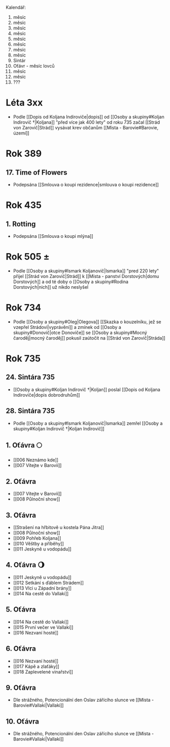 Kalendář:
1. měsíc
2. měsíc
3. měsíc
4. měsíc
5. měsíc
6. měsíc
7. měsíc
8. měsíc
9. Sintár
10. Oťávr - měsíc lovců
11. měsíc
12. měsíc
13. ???

# Léta 3xx
- Podle [[Dopis od Koljana Indiroviče|dopis]] od [[Osoby a skupiny#Koljan Indirovič †|Koljana]] "před více jak 400 lety" od roku 735 začal [[Strád von Zarovič|Strád]] vysávat krev občanům [[Místa - Barovie#Barovie, území]] 
# Rok 389
## 17. Time of Flowers
- Podepsána [[Smlouva o koupi rezidence|smlouva o koupi rezidence]]
# Rok 435
## 1. Rotting
- Podepsána [[Smlouva o koupi mlýna]]
# Rok 505 ±
- Podle [[Osoby a skupiny#Ismark Koljanovič|Ismarka]] "pred 220 lety" přijel [[Strád von Zarovič|Strád]] k [[Místa - panství Dorstových|domu Dorstových]] a od té doby o [[Osoby a skupiny#Rodina Dorstových|nich]] už nikdo neslyšel
# Rok 734
- Podle [[Osoby a skupiny#Oleg|Olegova]] [[Skazka o kouzelníku, jež se vzepřel Strádovi|vyprávění]] a zmínek od [[Osoby a skupiny#Donovič|otce Donoviče]] se [[Osoby a skupiny#Mocný čaroděj|mocný čaroděj]] pokusil zaútočit na [[Strád von Zarovič|Stráda]]
# Rok 735
## 24. Sintára  735
- [[Osoby a skupiny#Koljan Indirovič †|Koljan]] poslal [[Dopis od Koljana Indiroviče|dopis dobrodruhům]]
## 28. Sintára 735
- Podle [[Osoby a skupiny#Ismark Koljanovič|Ismarka]] zemřel [[Osoby a skupiny#Koljan Indirovič †|Koljan Indirovič]]
## 1. Oťávra 🌕
- [[006 Neznámo kde]]
- [[007 Vítejte v Barovii]]
## 2. Oťávra 
- [[007 Vítejte v Barovii]]
- [[008 Půlnoční show]]
## 3. Oťávra
- [[Strašení na hřbitově u kostela Pána Jitra]] 
- [[008 Půlnoční show]]
- [[009 Pohřeb Koljana]]
- [[010 Věštby a příběhy]]
- [[011 Jeskyně u vodopádu]]
## 4. Oťávra 🌖
- [[011 Jeskyně u vodopádu]]
- [[012 Setkání s ďáblem Strádem]]
- [[013 Vlci u Západní brány]]
- [[014 Na cestě do Vallaki]]
## 5. Oťávra
- [[014 Na cestě do Vallaki]]
- [[015 První večer ve Vallaki]]
- [[016 Nezvaní hosté]]
## 6. Oťávra
- [[016 Nezvaní hosté]]
- [[017 Kápě a zlaťáky]]
- [[018 Zaplevelené vinařství]]
## 9. Oťávra
- Dle strážného, Potencionální den Oslav zářícího slunce ve [[Místa - Barovie#Vallaki|Vallaki]]
## 10. Oťávra
- Dle strážného, Potencionální den Oslav zářícího slunce ve [[Místa - Barovie#Vallaki|Vallaki]]